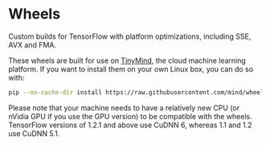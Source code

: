 # Wheels

Custom builds for TensorFlow with platform optimizations, including SSE, AVX and FMA.

These wheels are built for use on [TinyMind](https://www.tinymind.ai), the cloud machine learning platform. If you want to install them on your own Linux box, you can do so with:

```sh
pip --no-cache-dir install https://raw.githubusercontent.com/mind/wheels/master/tensorflow/{YOUR_DESIRED_WHEEL}
```

Please note that your machine needs to have a relatively new CPU (or nVidia GPU if you use the GPU version) to be compatible with the wheels. TensorFlow versions of 1.2.1 and above use CuDNN 6, whereas 1.1 and 1.2 use CuDNN 5.1.
